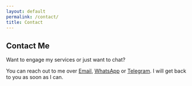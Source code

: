 ```yaml
---
layout: default
permalink: /contact/
title: Contact
---
```


## Contact Me

Want to engage my services or just want to chat?

You can reach out to me over <a href="mailto:derren.yeohwj@gmail.com">Email</a>, <a href="https://wa.me/6596718659">WhatsApp</a> or <a href="https://t.me/boxmeow">Telegram</a>. I will get back to you as soon as I can.
